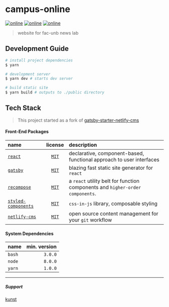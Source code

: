 # campus-online

[![online][www-badge]][www-url] [![online][admin-badge]][admin-url] [![online][figma-badge]][figma-url]

> website for fac-unb news lab

## Development Guide
```bash
# install project dependencies
$ yarn

# development server
$ yarn dev # starts dev server

# build static site
$ yarn build # outputs to ./public directory
```



## Tech Stack
> This project started as a fork of [gatsby-starter-netlify-cms](https://github.com/fac-unb/campus-online/blob/master/github.com/AustinGreen/gatsby-starter-netlify-cms)

#### Front-End Packages

| name | license | description |
|:-----|:-------:|:------------|
| [`react`](https://reactjs.org/) | [`MIT`](https://api.github.com/repos/facebook/react/license) | declarative, component-based, functional approach to user interfaces |
| [`gatsby`](https://www.gatsbyjs.org/) | [`MIT`](https://github.com/gatsbyjs/gatsby/blob/master/LICENSE) | blazing fast static site generator for `react` |
| [`recompose`](https://github.com/acdlite/recompose) | [`MIT`](https://github.com/acdlite/recompose/blob/master/LICENSE.md) | a `react` utility belt for function components and `higher-order components`. |
| [`styled-components`](https://styled-components.com/) | [`MIT`](https://api.github.com/repos/:owner/:repo/license) | `css-in-js` library, composable styling |
| [`netlify-cms`](https://www.netlifycms.org/docs/widgets/) | [`MIT`](https://github.com/netlify/netlify-cms/blob/master/LICENSE) | open source content management for your `git` workflow |


#### System Dependencies
| name   | min. version |
|:-------|-------------:|
| `bash` |      `3.0.0` |
| `node` |      `8.0.0` |
| `yarn` |      `1.0.0` |


---

##### Support

[kunst](https://kunst.com.br)

[www-badge]: https://img.shields.io/badge/netlify-online-brightgreen.svg
[www-url]: https://campus.kunst.cloud/
[admin-badge]: https://img.shields.io/badge/❖-cms-00C7B7.svg?colorA=00C7B7
[admin-url]: https://campus.kunst.cloud/admin/
[figma-badge]: https://img.shields.io/badge/Ω-figma-444648.svg?colorA=242628
[figma-url]: https://www.figma.com/file/M7qolUHcVVZiqcYh4XmsvV
